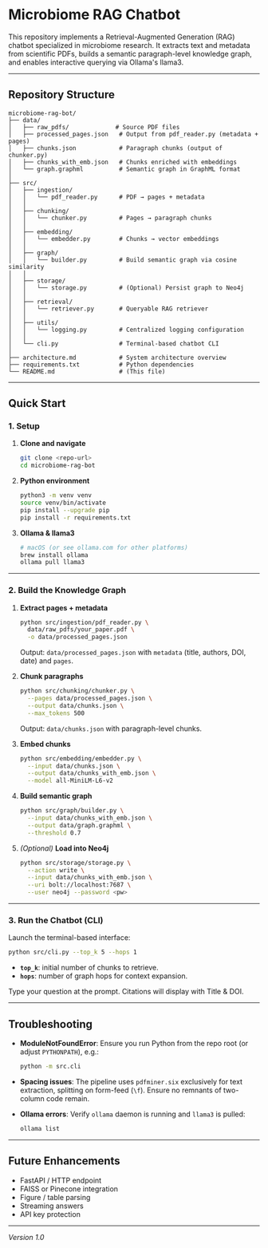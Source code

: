 # Microbiome RAG Chatbot

This repository implements a Retrieval-Augmented Generation (RAG) chatbot specialized in microbiome research. It extracts text and metadata from scientific PDFs, builds a semantic paragraph-level knowledge graph, and enables interactive querying via Ollama's llama3.

---

## Repository Structure

```
microbiome-rag-bot/
├── data/
│   ├── raw_pdfs/             # Source PDF files
│   ├── processed_pages.json   # Output from pdf_reader.py (metadata + pages)
│   ├── chunks.json            # Paragraph chunks (output of chunker.py)
│   ├── chunks_with_emb.json   # Chunks enriched with embeddings
│   └── graph.graphml          # Semantic graph in GraphML format
│
├── src/
│   ├── ingestion/
│   │   └── pdf_reader.py      # PDF → pages + metadata
│   │
│   ├── chunking/
│   │   └── chunker.py         # Pages → paragraph chunks
│   │
│   ├── embedding/
│   │   └── embedder.py        # Chunks → vector embeddings
│   │
│   ├── graph/
│   │   └── builder.py         # Build semantic graph via cosine similarity
│   │
│   ├── storage/
│   │   └── storage.py         # (Optional) Persist graph to Neo4j
│   │
│   ├── retrieval/
│   │   └── retriever.py       # Queryable RAG retriever
│   │
│   ├── utils/
│   │   └── logging.py         # Centralized logging configuration
│   │
│   └── cli.py                 # Terminal-based chatbot CLI
│
├── architecture.md            # System architecture overview
├── requirements.txt           # Python dependencies
└── README.md                  # (This file)
```

---

## Quick Start

### 1. Setup

1. **Clone and navigate**

   ```bash
   git clone <repo-url>
   cd microbiome-rag-bot
   ```

2. **Python environment**

   ```bash
   python3 -m venv venv
   source venv/bin/activate
   pip install --upgrade pip
   pip install -r requirements.txt
   ```

3. **Ollama & llama3**

   ```bash
   # macOS (or see ollama.com for other platforms)
   brew install ollama
   ollama pull llama3
   ```

---

### 2. Build the Knowledge Graph

1. **Extract pages + metadata**

   ```bash
   python src/ingestion/pdf_reader.py \
     data/raw_pdfs/your_paper.pdf \
     -o data/processed_pages.json
   ```

   Output: `data/processed_pages.json` with `metadata` (title, authors, DOI, date) and `pages`.

2. **Chunk paragraphs**

   ```bash
   python src/chunking/chunker.py \
     --pages data/processed_pages.json \
     --output data/chunks.json \
     --max_tokens 500
   ```

   Output: `data/chunks.json` with paragraph-level chunks.

3. **Embed chunks**

   ```bash
   python src/embedding/embedder.py \
     --input data/chunks.json \
     --output data/chunks_with_emb.json \
     --model all-MiniLM-L6-v2
   ```

4. **Build semantic graph**

   ```bash
   python src/graph/builder.py \
     --input data/chunks_with_emb.json \
     --output data/graph.graphml \
     --threshold 0.7
   ```

5. *(Optional)* **Load into Neo4j**

   ```bash
   python src/storage/storage.py \
     --action write \
     --input data/chunks_with_emb.json \
     --uri bolt://localhost:7687 \
     --user neo4j --password <pw>
   ```

---

### 3. Run the Chatbot (CLI)

Launch the terminal-based interface:

```bash
python src/cli.py --top_k 5 --hops 1
```

* **`top_k`**: initial number of chunks to retrieve.
* **`hops`**: number of graph hops for context expansion.

Type your question at the prompt. Citations will display with Title & DOI.

---

## Troubleshooting

* **ModuleNotFoundError**: Ensure you run Python from the repo root (or adjust `PYTHONPATH`), e.g.:

  ```bash
  python -m src.cli
  ```

* **Spacing issues**: The pipeline uses `pdfminer.six` exclusively for text extraction, splitting on form-feed (`\f`). Ensure no remnants of two-column code remain.

* **Ollama errors**: Verify `ollama` daemon is running and `llama3` is pulled:

  ```bash
  ollama list
  ```

---

## Future Enhancements

* FastAPI / HTTP endpoint
* FAISS or Pinecone integration
* Figure / table parsing
* Streaming answers
* API key protection

---

*Version 1.0*
